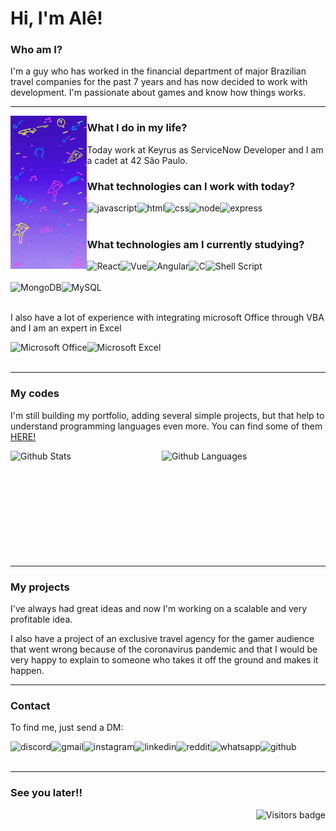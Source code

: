 # Hi, I'm Alê!

### Who am I?
<p>I'm a guy who has worked in the financial department of major Brazilian travel companies for the past 7 years and has now decided to work with development. I'm passionate about games and know how things works.</p>

---

<img src="./giphy.gif" alt="some random stuff in a blue sky" align="left" width="24.3%" />

### What I do in my life?

<p>Today work at Keyrus as ServiceNow Developer and I am a cadet at 42 São Paulo.</p>

### What technologies can I work with today?
<img align="left" src='https://img.shields.io/badge/JavaScript-F7DF1E?style=for-the-badge&logo=javascript&logoColor=black' alt='javascript' />
<img align="left" src='https://img.shields.io/badge/HTML5-E34F26?style=for-the-badge&logo=html5&logoColor=white' alt='html' />
<img align="left" src='https://img.shields.io/badge/CSS3-1572B6?style=for-the-badge&logo=css3&logoColor=white' alt='css' />
<img align="left" src='https://img.shields.io/badge/Node.js-43853D?style=for-the-badge&logo=node.js&logoColor=white' alt='node' />
<img align="left" src='https://img.shields.io/badge/Express.js-404D59?style=for-the-badge' alt='express' />
<br><br>

### What technologies am I currently studying?
<div display="block">
<img align="left" src='https://img.shields.io/badge/React-20232A?style=for-the-badge&logo=react&logoColor=61DAFB' alt='React' />
<img align="left" src='https://img.shields.io/badge/Vue.js-35495E?style=for-the-badge&logo=vue.js&logoColor=4FC08D' alt='Vue' />
<img align="left" src='https://img.shields.io/badge/Angular-DD0031?style=for-the-badge&logo=angular&logoColor=white' alt='Angular' />
<img align="left" src='https://img.shields.io/badge/C-00599C?style=for-the-badge&logo=c&logoColor=white' alt='C' />
<img align="left" src='https://img.shields.io/badge/Shell_Script-121011?style=for-the-badge&logo=gnu-bash&logoColor=white' alt='Shell Script' />
</div>
<br><br>
<div>
<img align="left" src='https://img.shields.io/badge/MongoDB-4EA94B?style=for-the-badge&logo=mongodb&logoColor=white' alt='MongoDB' />
<img align="left" src='https://img.shields.io/badge/MySQL-00000F?style=for-the-badge&logo=mysql&logoColor=white' alt='MySQL' />
</div>
<br><br>

<p>I also have a lot of experience with integrating microsoft Office through VBA and I am an expert in Excel</p>
<img align="left" src='https://img.shields.io/badge/Microsoft_Office-D83B01?style=for-the-badge&logo=microsoft-office&logoColor=white' alt='Microsoft Office' />
<img align="left" src='https://img.shields.io/badge/Microsoft_Excel-217346?style=for-the-badge&logo=microsoft-excel&logoColor=white' alt='Microsoft Excel' />
<br><br>

---

### My codes
<p>I'm still building my portfolio, adding several simple projects, but that help to understand programming languages even more. You can find some of them <a href="https://oskadoskaposka.github.io/">HERE!</a> </p>
<div display="block">
<img align='left' src='https://github-readme-stats.vercel.app/api?username=oskadoskaposka&theme=nord&hide=prs&show_icons=true&hide_rank=true' alt='Github Stats' width="48%" /> 
<img align='left' src='https://github-readme-stats.vercel.app/api/top-langs?username=oskadoskaposka&theme=nord&show_icons=true&layout=compact&langs_count=8' alt='Github Languages' width="43%" />
</div>
<br><br><br>
<br><br><br>
<br><br><br><br>

---

### My projects
<p>I've always had great ideas and now I'm working on a scalable and very profitable idea.</p>

<p>I also have a project of an exclusive travel agency for the gamer audience that went wrong because of the coronavirus pandemic and that I would be very happy to explain to someone who takes it off the ground and makes it happen.</p>

---

### Contact
<p>To find me, just send a DM:</p>
<a href='https://discord.gg/fwMgb27Rmh'>
	<img align="left" src='https://img.shields.io/badge/Discord-7289DA?style=for-the-badge&logo=discord&logoColor=white' alt='discord' />
</a>
<a href='mailto:alepaduanlima@gmail.com?subject=Oi%20Ale'>
	<img align="left" src='https://img.shields.io/badge/Gmail-D14836?style=for-the-badge&logo=gmail&logoColor=white' alt='gmail' />
</a>
<a href='https://www.instagram.com/paduan_lima/'>
	<img align="left" src='https://img.shields.io/badge/Instagram-E4405F?style=for-the-badge&logo=instagram&logoColor=white' alt='instagram' />
</a>
<a href='https://www.linkedin.com/in/alexandre-paduan/'>
	<img align="left" src='https://img.shields.io/badge/LinkedIn-0077B5?style=for-the-badge&logo=linkedin&logoColor=white' alt='linkedin' />
</a>
<a href='https://www.reddit.com/user/oskadoskaposka/'>
	<img align="left" src='https://img.shields.io/badge/Reddit-FF4500?style=for-the-badge&logo=reddit&logoColor=white' alt='reddit' />
</a>
<a href='https://api.whatsapp.com/send?phone=5511954507011&text=Oi%20Al%C3%AA!!!'>
	<img align="left" src='https://img.shields.io/badge/WhatsApp-25D366?style=for-the-badge&logo=whatsapp&logoColor=white' alt='whatsapp' />
</a>
<a href='https://github.com/oskadoskaposka'>
	<img align="left" src='https://img.shields.io/badge/GitHub-100000?style=for-the-badge&logo=github&logoColor=white' alt='github' />
</a>
<br><br>

---

### See you later!!
<img align="right" src="https://komarev.com/ghpvc/?username=oskadoskaposka&color=lightgrey&style=flat&label=visitors" alt="Visitors badge" />

<br><br>


<!--
**oskadoskaposka/oskadoskaposka** is a ✨ _special_ ✨ repository because its `README.md` (this file) appears on your GitHub profile.

Here are some ideas to get you started:

- 🔭 I’m currently working on ...
- 🌱 I’m currently learning ...
- 👯 I’m looking to collaborate on ...
- 🤔 I’m looking for help with ...
- 💬 Ask me about ...
- 📫 How to reach me: ...
- 😄 Pronouns: ...
- ⚡ Fun fact: ...

Para fazer uma lista para selecionar oq exibir
<details>
<summary>Lista</summary>
Itens
</details>

-->
